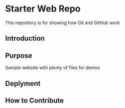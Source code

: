 # Starter Web Repo

This repository is for showing how Git and GitHub work

## Introduction

## Purpose

Sample website with plenty of files for demos

## Deplyment


## How to Contribute
